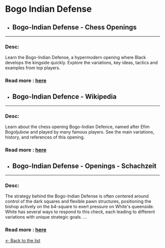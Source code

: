 # Bogo Indian Defense
- ## **Bogo-Indian Defense - Chess Openings** 

---
### Desc: 
 Learn the Bogo-Indian Defense, a hypermodern opening where Black develops the kingside quickly. Explore the variations, key ideas, tactics and examples from top players. 
### Read more : [here](https://www.chess.com/openings/Bogo-Indian-Defense) 
- ## **Bogo-Indian Defence - Wikipedia** 

---
### Desc: 
 Learn about the chess opening Bogo-Indian Defence, named after Efim Bogoljubow and played by many famous players. See the main variations, history, and references of this opening. 
### Read more : [here](https://en.wikipedia.org/wiki/Bogo-Indian_Defence) 
- ## **Bogo-Indian Defense - Openings - Schachzeit** 

---
### Desc: 
 The strategy behind the Bogo-Indian Defense is often centered around control of the dark squares and flexible pawn structures, positioning the bishop actively on the b4-square to exert pressure on White's queenside. White has several ways to respond to this check, each leading to different variations with unique strategic goals. ... 
### Read more : [here](https://www.schachzeit.com/en/openings/bogo-indian-defense) 


[← Back to the list](../chess-openings.md)